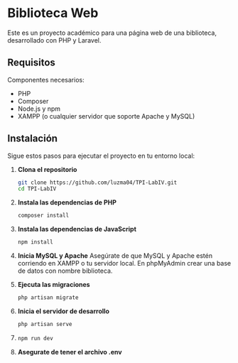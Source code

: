# Biblioteca Web

Este es un proyecto académico para una página web de una biblioteca, desarrollado con PHP y Laravel.

## Requisitos

Componentes necesarios:

- PHP
- Composer
- Node.js y npm
- XAMPP (o cualquier servidor que soporte Apache y MySQL)

## Instalación

Sigue estos pasos para ejecutar el proyecto en tu entorno local:

1. **Clona el repositorio**
   ```bash
   git clone https://github.com/luzma04/TPI-LabIV.git
   cd TPI-LabIV
   
2. **Instala las dependencias de PHP**
    ```bash
    composer install
    
3. **Instala las dependencias de JavaScript**
    ```bash
    npm install

4. **Inicia MySQL y Apache**
Asegúrate de que MySQL y Apache estén corriendo en XAMPP o tu servidor local. En phpMyAdmin crear una base de datos con nombre biblioteca.

5. **Ejecuta las migraciones**
    ```bash
    php artisan migrate

6. **Inicia el servidor de desarrollo**

    ```bash
    php artisan serve
7.
    ```bash
    npm run dev

5. **Asegurate de tener el archivo .env**